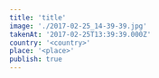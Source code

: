 ```yaml
---
title: 'title'
image: './2017-02-25_14-39-39.jpg'
takenAt: '2017-02-25T13:39:39.000Z'
country: '<country>'
place: '<place>'
publish: true
---
```

